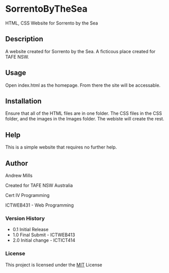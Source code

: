 # SorrentoByTheSea

 HTML, CSS Website for Sorrento by the Sea

## Description

A website created for Sorrento by the Sea. A ficticous place created for TAFE NSW.

## Usage

Open index.html as the homepage. From there the site will be accessable.

## Installation

Ensure that all of the HTML files are in one folder. The CSS files in the CSS folder, and the images in the Images folder. The webiste will create the rest.

## Help

This is a simple website that requires no further help.

## Author

Andrew Mills

Created for TAFE NSW Australia

Cert IV Programming

ICTWEB431 - Web Programming

### Version History

* 0.1 Initial Release
* 1.0 Final Submit - ICTWEB413
* 2.0 Initial change - ICTICT414
  
### License

This project is licensed under the [MIT](License.md) License